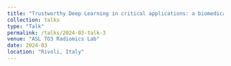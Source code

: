 ```yaml
---
title: "Trustworthy Deep Learning in critical applications: a biomedical imaging experience"
collection: talks
type: "Talk"
permalink: /talks/2024-03-talk-3
venue: "ASL TO3 Radiomics Lab"
date: 2024-03
location: "Rivoli, Italy"
---
```

